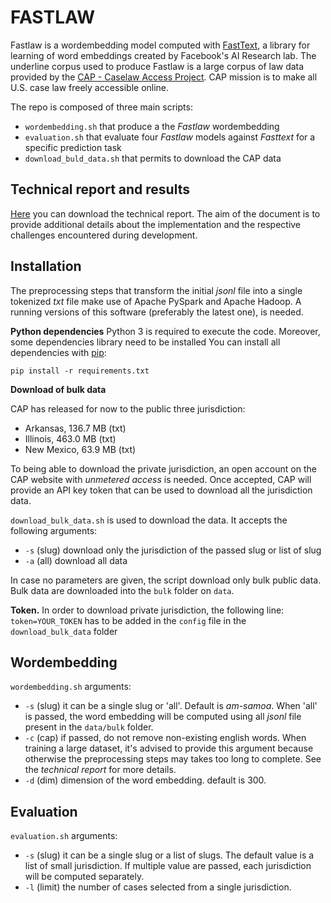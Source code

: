 # FASTLAW

Fastlaw is a wordembedding model computed with [FastText](https://fasttext.cc), a library for learning of word embeddings created by Facebook's AI Research lab. The underline corpus used to produce Fastlaw is a large corpus of law data provided by the [CAP - Caselaw Access Project](https://case.law/). CAP mission is to make all U.S. case law freely accessible online.

The repo is composed of three main scripts:

- ```wordembedding.sh``` that produce a the *Fastlaw* wordembedding
- ```evaluation.sh``` that evaluate four *Fastlaw* models against *Fasttext* for a specific prediction task
- ```download_buld_data.sh``` that permits to download the CAP data


## Technical report and results
[Here](report.pdf) you can download the technical report. The aim of the document is to provide additional details about the implementation and the respective challenges encountered during development.


## Installation

The preprocessing steps that transform the initial *jsonl* file into a single tokenized *txt* file make use of Apache PySpark and Apache Hadoop. A running versions of this software (preferably the latest one), is needed.

__Python dependencies__
Python 3 is required to execute the code. Moreover, some dependencies library need to be installed
You can install all dependencies with [pip](https://pypi.org/project/pip/):

`pip install -r requirements.txt`

__Download of bulk data__

CAP has released for now to the public three jurisdiction:
- Arkansas, 136.7 MB (txt)
- Illinois, 463.0 MB (txt)
- New Mexico, 63.9 MB (txt)

To being able to download the private jurisdiction, an open account on the CAP website with _unmetered access_ is needed. Once accepted, CAP will provide an API key token that can be used to download all the jurisdiction data.

`download_bulk_data.sh` is used to download the data. It accepts the following arguments:
- `-s` (slug) download only the jurisdiction of the passed slug or list of slug
- `-a` (all) download all data

In case no parameters are given, the script download only bulk public data.
Bulk data are downloaded into the `bulk` folder on `data`.

__Token.__
In order to download private jurisdiction, the following line: `token=YOUR_TOKEN` has to be added in the `config` file in the `download_bulk_data` folder

## Wordembedding

`wordembedding.sh` arguments:
- `-s` (slug) it can be a single slug or 'all'. Default is *am-samoa*. When 'all' is passed, the word embedding will be computed using all *jsonl* file present in the `data/bulk` folder.
- `-c` (cap) if passed, do not remove non-existing english words. When training a large dataset, it's advised to provide this argument because otherwise the preprocessing steps may takes too long to complete. See the *technical report* for more details.
- `-d` (dim) dimension of the word embedding. default is 300.

## Evaluation

`evaluation.sh` arguments:
- `-s` (slug) it can be a single slug or a list of slugs. The default value is a list of small jurisdiction. If multiple value are passed, each jurisdiction will be computed separately.
- `-l` (limit) the number of cases selected from a single jurisdiction.
